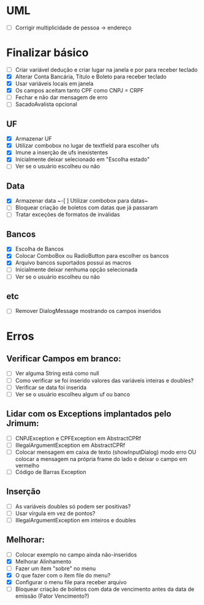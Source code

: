 # UML

- [ ] Corrigir multiplicidade de pessoa -> endereço



# Finalizar básico
- [ ] Criar variável dedução e criar lugar na janela e por para receber teclado
- [X] Alterar Conta Bancária, Título e Boleto para receber teclado
- [X] Usar variáveis locais em janela
- [X] Os campos aceitam tanto CPF como CNPJ = CRPF
- [ ] Fechar e não dar mensagem de erro
- [ ] SacadoAvalista opcional

## UF

- [X] Armazenar UF
- [x] Utilizar combobox no lugar de textfield para escolher ufs
- [X] Imune a inserção de ufs inexistentes
- [x] Inicialmente deixar selecionado em "Escolha estado"
- [ ] Ver se o usuário escolheu ou não

## Data

- [X] Armazenar data
~-[ ] Utilizar combobox para datas~
- [ ] Bloquear criação de boletos com datas que já passaram   
- [ ] Tratar exceções de formatos de inválidas 

## Bancos

- [X] Escolha de Bancos
- [X] Colocar ComboBox ou RadioButton para escolher os bancos
- [X] Arquivo bancos suportados possui as macros
- [ ] Inicialmente deixar nenhuma opção selecionada
- [ ] Ver se o usuário escolheu ou não

## etc

- [ ] Remover DialogMessage mostrando os campos inseridos

# Erros

## Verificar Campos em branco:
- [ ] Ver alguma String está como null
- [ ] Como verificar se foi inserido valores das variáveis inteiras e doubles?
- [ ] Verificar se data foi inserida
- [ ] Ver se o usuário escolheu algum uf ou banco

## Lidar com os Exceptions implantados pelo Jrimum:
- [ ] CNPJException e CPFException em AbstractCPRf
- [ ] IllegalArgumentException em AbstractCPRf
- [ ] Colocar mensagem em caixa de texto (showInputDialog) modo erro OU colocar a mensagem na própria frame do lado e deixar o campo em vermelho
- [ ] Código de Barras Exception

## Inserção
- [ ] As variáveis doubles só podem ser positivas? 
- [ ] Usar vírgula em vez de pontos?
- [ ] IllegalArgumentException em inteiros e doubles

## Melhorar:
- [ ] Colocar exemplo no campo ainda não-inseridos
- [X] Melhorar Alinhamento
- [ ] Fazer um ítem "sobre" no menu
- [x] O que fazer com o ítem file do menu?   
- [X] Configurar o menu file para receber arquivo
- [ ] Bloquear criação de boletos com data de vencimento antes da data de emissão (Fator Vencimento?) 
